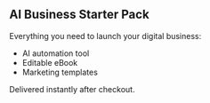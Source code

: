 ## AI Business Starter Pack

Everything you need to launch your digital business:
- AI automation tool
- Editable eBook
- Marketing templates

Delivered instantly after checkout. 